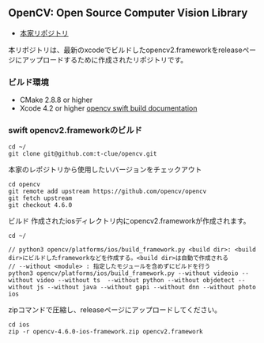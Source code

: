 ## OpenCV: Open Source Computer Vision Library

- [本家リポジトリ](https://github.com/opencv/opencv)

本リポジトリは、最新のxcodeでビルドしたopencv2.frameworkをreleaseページにアップロードするために作成されたリポジトリです。

### ビルド環境
- CMake 2.8.8 or higher
- Xcode 4.2 or higher
[opencv swift build documentation](https://docs.opencv.org/4.x/d5/da3/tutorial_ios_install.html)

### swift opencv2.frameworkのビルド
```
cd ~/
git clone git@github.com:t-clue/opencv.git
```

本家のレポジトリから使用したいバージョンをチェックアウト
```
cd opencv
git remote add upstream https://github.com/opencv/opencv
git fetch upstream
git checkout 4.6.0
```

ビルド
作成されたiosディレクトリ内にopencv2.frameworkが作成されます。
```
cd ~/

// python3 opencv/platforms/ios/build_framework.py <build dir>: <build dir>にビルドしたframeworkなどを作成する。<build dir>は自動で作成される
// --without <module> : 指定したモジュールを含めずにビルドを行う
python3 opencv/platforms/ios/build_framework.py --without videoio --without video --without ts  --without python --without objdetect --without js --without java --without gapi --without dnn --without photo ios
```

zipコマンドで圧縮し、releaseページにアップロードしてください。
```
cd ios
zip -r opencv-4.6.0-ios-framework.zip opencv2.framework 
```
